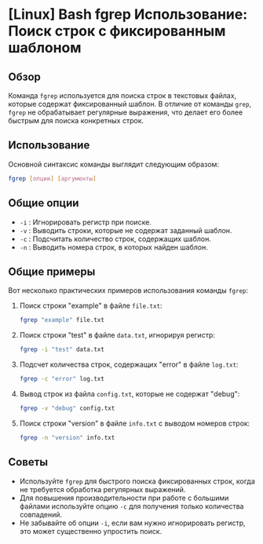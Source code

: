 # [Linux] Bash fgrep Использование: Поиск строк с фиксированным шаблоном

## Обзор
Команда `fgrep` используется для поиска строк в текстовых файлах, которые содержат фиксированный шаблон. В отличие от команды `grep`, `fgrep` не обрабатывает регулярные выражения, что делает его более быстрым для поиска конкретных строк.

## Использование
Основной синтаксис команды выглядит следующим образом:

```bash
fgrep [опции] [аргументы]
```

## Общие опции
- `-i` : Игнорировать регистр при поиске.
- `-v` : Выводить строки, которые не содержат заданный шаблон.
- `-c` : Подсчитать количество строк, содержащих шаблон.
- `-n` : Выводить номера строк, в которых найден шаблон.

## Общие примеры
Вот несколько практических примеров использования команды `fgrep`:

1. Поиск строки "example" в файле `file.txt`:

   ```bash
   fgrep "example" file.txt
   ```

2. Поиск строки "test" в файле `data.txt`, игнорируя регистр:

   ```bash
   fgrep -i "test" data.txt
   ```

3. Подсчет количества строк, содержащих "error" в файле `log.txt`:

   ```bash
   fgrep -c "error" log.txt
   ```

4. Вывод строк из файла `config.txt`, которые не содержат "debug":

   ```bash
   fgrep -v "debug" config.txt
   ```

5. Поиск строки "version" в файле `info.txt` с выводом номеров строк:

   ```bash
   fgrep -n "version" info.txt
   ```

## Советы
- Используйте `fgrep` для быстрого поиска фиксированных строк, когда не требуется обработка регулярных выражений.
- Для повышения производительности при работе с большими файлами используйте опцию `-c` для получения только количества совпадений.
- Не забывайте об опции `-i`, если вам нужно игнорировать регистр, это может существенно упростить поиск.